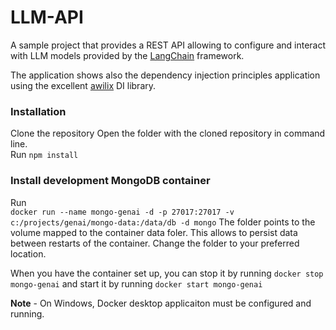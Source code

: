 # LLM-API
A sample project that provides a REST API allowing to configure and interact with LLM models provided by the [LangChain](https://js.langchain.com/docs/introduction/) framework.  

The application shows also the dependency injection principles application using the excellent [awilix](https://github.com/jeffijoe/awilix) DI library.

### Installation

Clone the repository
Open the folder with the cloned repository in command line.  
Run `npm install`

### Install development MongoDB container
Run  
`docker run --name mongo-genai -d -p 27017:27017 -v c:/projects/genai/mongo-data:/data/db -d mongo`
The folder points to the volume mapped to the container data foler. This allows to persist data between restarts of the container. Change the folder to your preferred location.

When you have the container set up, you can stop it by running `docker stop mongo-genai` and start it by running `docker start mongo-genai`

**Note** - On Windows, Docker desktop applicaiton must be configured and running.
